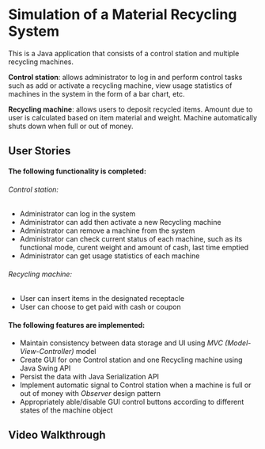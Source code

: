 # Simulation of a Material Recycling System
This is a Java application that consists of a control station and multiple recycling machines.

**Control station**: allows administrator to log in and perform control tasks such as add or activate a recycling machine, view usage statistics of machines in the system in the form of a bar chart, etc.

**Recycling machine**: allows users to deposit recycled items. Amount due to user is calculated based on item material and weight.  Machine automatically shuts down when full or out of money.


## User Stories

#### The following functionality is completed:

###### Control station:
* Administrator can log in the system
* Administrator can add then activate a new Recycling machine
* Administrator can remove a machine from the system
* Administrator can check current status of each machine, such as its functional mode, curent weight and amount of cash, last time emptied
* Administrator can get usage statistics of each machine 

###### Recycling machine:
* User can insert items in the designated receptacle
* User can choose to get paid with cash or coupon

#### The following features are implemented:
* Maintain consistency between data storage and UI using *MVC (Model-View-Controller)* model
* Create GUI for one Control station and one Recycling machine using Java Swing API
* Persist the data with Java Serialization API
* Implement automatic signal to Control station when a machine is full or out of money with *Observer* design pattern
* Appropriately able/disable GUI control buttons according to different states of the machine object 


## Video Walkthrough 
